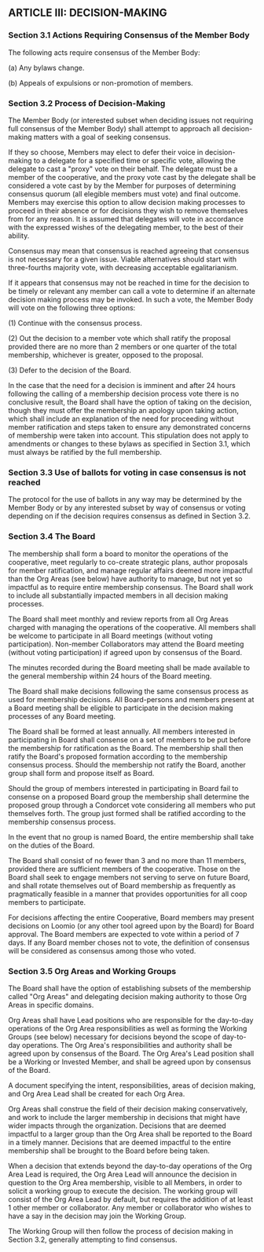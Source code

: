 ## ARTICLE III:  DECISION-MAKING

### Section 3.1  Actions Requiring Consensus of the Member Body

The following acts require consensus of the Member Body:

(a) Any bylaws change.

(b) Appeals of expulsions or non-promotion of members.

### Section 3.2  Process of Decision-Making

The Member Body (or interested subset when deciding issues not requiring full consensus of the Member Body) shall attempt to approach all decision-making matters with a goal of seeking consensus.

If they so choose, Members may elect to defer their voice in decision-making to a delegate for a specified time or specific vote, allowing the delegate to cast a "proxy" vote on their behalf. The delegate must be a member of the cooperative, and the proxy vote cast by the delegate shall be considered a vote cast by by the Member for purposes of determining consensus quorum (all elegible members must vote) and final outcome. Members may exercise this option to allow decision making processes to proceed in their absence or for decisions they wish to remove themselves from for any reason. It is assumed that delegates will vote in accordance with the expressed wishes of the delegating member, to the best of their ability.

Consensus may mean that consensus is reached agreeing that consensus is not necessary for a given issue. Viable alternatives should start with three-fourths majority vote, with decreasing acceptable egalitarianism.

If it appears that consensus may not be reached in time for the decision to be timely or relevant any member can call a vote to determine if an alternate decision making process may be invoked. In such a vote, the Member Body will vote on the following three options:

(1) Continue with the consensus process.

(2) Out the decision to a member vote which shall ratify the proposal provided there are no more than 2 members or one quarter of the total membership, whichever is greater, opposed to the proposal.

(3) Defer to the decision of the Board.

In the case that the need for a decision is imminent and after 24 hours following the calling of a membership decision process vote there is no conclusive result, the Board shall have the option of taking on the decision, though they must offer the membership an apology upon taking action, which shall include an explanation of the need for proceeding without member ratification and steps taken to ensure any demonstrated concerns of membership were taken into account. This stipulation does not apply to amendments or changes to these bylaws as specified in Section 3.1, which must always be ratified by the full membership.

### Section 3.3  Use of ballots for voting in case consensus is not reached

The protocol for the use of ballots in any way may be determined by the Member Body or by any interested subset by way of consensus or voting depending on if the decision requires consensus as defined in Section 3.2.

### Section 3.4 The Board

The membership shall form a board to monitor the operations of the cooperative, meet regularly to co-create strategic plans, author proposals for member ratification, and manage regular affairs deemed more impactful than the Org Areas (see below) have authority to manage, but not yet so impactful as to require entire membership consensus. The Board shall work to include all substantially impacted members in all decision making processes.

The Board shall meet monthly and review reports from all Org Areas charged with managing the operations of the cooperative. All members shall be welcome to participate in all Board meetings (without voting participation). Non-member Collaborators may attend the Board meeting (without voting participation) if agreed upon by consensus of the Board.

The minutes recorded during the Board meeting shall be made available to the general membership within 24 hours of the Board meeting.

The Board shall make decisions following the same consensus process as used for membership decisions. All Board-persons and members present at a Board meeting shall be eligible to participate in the decision making processes of any Board meeting.

The Board shall be formed at least annually. All members interested in participating in Board shall consense on a set of members to be put before the membership for ratification as the Board. The membership shall then ratify the Board's proposed formation according to the membership consensus process. Should the membership not ratify the Board, another group shall form and propose itself as Board.

Should the group of members interested in participating in Board fail to consense on a proposed Board group the membership shall determine the proposed group through a Condorcet vote considering all members who put themselves forth. The group just formed shall be ratified according to the membership consensus process.

In the event that no group is named Board, the entire membership shall take on the duties of the Board.

The Board shall consist of no fewer than 3 and no more than 11 members, provided there are sufficient members of the cooperative. Those on the Board shall seek to engage members not serving to serve on future Board, and shall rotate themselves out of Board membership as frequently as pragmatically feasible in a manner that provides opportunities for all coop members to participate.

For decisions affecting the entire Cooperative, Board members may present decisions on Loomio (or any other tool agreed upon by the Board) for Board approval. The Board members are expected to vote within a period of 7 days. If any Board member choses not to vote, the definition of consensus will be considered as consensus among those who voted.

### Section 3.5 Org Areas and Working Groups

The Board shall have the option of establishing subsets of the membership called "Org Areas" and delegating decision making authority to those Org Areas in specific domains.

Org Areas shall have Lead positions who are responsible for the day-to-day operations of the Org Area responsibilities as well as forming the Working Groups (see below) necessary for decisions beyond the scope of day-to-day operations. The Org Area's responsibilities and authority shall be agreed upon by consensus of the Board. The Org Area's Lead position shall be a Working or Invested Member, and shall be agreed upon by consensus of the Board.

A document specifying the intent, responsibilities, areas of decision making, and Org Area Lead shall be created for each Org Area.

Org Areas shall construe the field of their decision making conservatively, and work to include the larger membership in decisions that might have wider impacts through the organization. Decisions that are deemed impactful to a larger group than the Org Area shall be reported to the Board in a timely manner. Decisions that are deemed impactful to the entire membership shall be brought to the Board before being taken.

When a decision that extends beyond the day-to-day operations of the Org Area Lead is required, the Org Area Lead will announce the decision in question to the Org Area membership, visible to all Members, in order to solicit a working group to execute the decision. The working group will consist of the Org Area Lead by default, but requires the addition of at least 1 other member or collaborator. Any member or collaborator who wishes to have a say in the decision may join the Working Group.

The Working Group will then follow the process of decision making in Section 3.2, generally attempting to find consensus.
